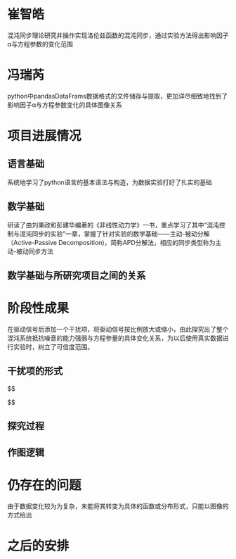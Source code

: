 # 崔智皓

混沌同步理论研究并操作实现洛伦兹函数的混沌同步，通过实验方法得出影响因子α与方程参数的变化范围

# 冯瑞芮

python中pandasDataFrams数据格式的文件储存与提取，更加详尽细致地找到了影响因子α与方程参数变化的具体图像关系

# 项目进展情况

## 语言基础

系统地学习了python语言的基本语法与构造，为数据实验打好了扎实的基础

## 数学基础

研读了由刘秉政和彭建华编著的《非线性动力学》一书，重点学习了其中“混沌控制与混沌同步的实验”一章，掌握了针对实验的数学基础——主动-被动分解（Active-Passive Decomposition)，简称APD分解法，相应的同步类型称为主动-被动同步方法

## 数学基础与所研究项目之间的关系

# 阶段性成果

在驱动信号后添加一个干扰项，将驱动信号按比例放大或缩小，由此探究出了整个混沌系统抵抗噪音的能力强弱与方程参量的具体变化关系，为以后使用真实数据进行实验时，树立了可信度范围。

## 干扰项的形式

$$

$$



## 探究过程

## 作图逻辑

# 仍存在的问题

由于数据变化较为为复杂，未能将其转变为具体的函数或分布形式，只能以图像的方式给出

# 之后的安排

